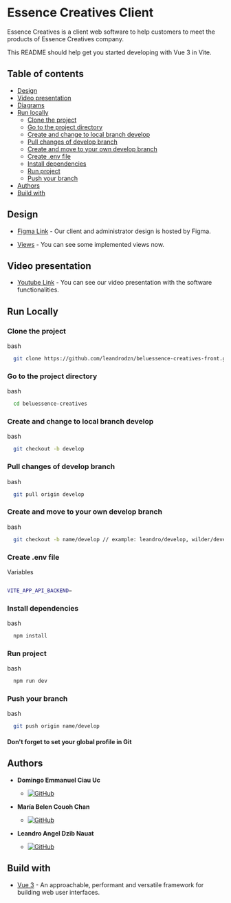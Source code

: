 # Essence Creatives Client

Essence Creatives is a client web software to help customers to meet the products of Essence Creatives company.

This README should help get you started developing with Vue 3 in Vite.

## Table of contents

- [Design](#design)
- [Video presentation](#video-presentation)
- [Diagrams](/public/diagrams)
- [Run locally](#run-locally)
  - [Clone the project](#clone-the-project)
  - [Go to the project directory](#go-to-the-project-directory)
  - [Create and change to local branch develop](#create-and-change-to-local-branch-develop)
  - [Pull changes of develop branch](#pull-changes-of-develop-branch)
  - [Create and move to your own develop branch](#create-and-move-to-your-own-develop-branch)
  - [Create .env file](#create-env-file)
  - [Install dependencies](#install-dependencies)
  - [Run project](#run-project)
  - [Push your branch](#push-your-branch)
- [Authors](#authors)
- [Build with](#build-with)

## Design

- [Figma Link](https://www.figma.com/design/E0inMPFDdEI434mRk4zFts/BeluEssence-Creatives?node-id=0%3A1&t=4rxSgdFjdew2kWqq-1) - Our client and administrator design is hosted by Figma.

- [Views](/public/views) - You can see some implemented views now.

## Video presentation

- [Youtube Link](https://youtu.be/izGfHxs2PgQ) - You can see our video presentation with the software functionalities.

## Run Locally

### Clone the project

bash

```sh
  git clone https://github.com/leandrodzn/beluessence-creatives-front.git
```

### Go to the project directory

bash

```sh
  cd beluessence-creatives
```

### Create and change to local branch develop

bash

```sh
  git checkout -b develop
```

### Pull changes of develop branch

bash

```sh
  git pull origin develop
```

### Create and move to your own develop branch

bash

```sh
  git checkout -b name/develop // example: leandro/develop, wilder/develop
```

### Create .env file

Variables

```bash

VITE_APP_API_BACKEND=

```

### Install dependencies

bash

```sh
  npm install
```

### Run project

bash

```sh
  npm run dev
```

### Push your branch

bash

```sh
  git push origin name/develop
```

#### Don't forget to set your global profile in Git

## Authors

- **Domingo Emmanuel Ciau Uc**

  - [![GitHub](https://img.shields.io/badge/GitHub-EmanuelCiau-red?style=flat&logo=github)](https://github.com/EmanuelCiau)

- **María Belen Couoh Chan**

  - [![GitHub](https://img.shields.io/badge/GitHub-Belen2708-pink?style=flat&logo=github)](https://github.com/Belen2708)

- **Leandro Angel Dzib Nauat**
  - [![GitHub](https://img.shields.io/badge/GitHub-leandrodzn-green?style=flat&logo=github)](https://github.com/leandrodzn)

## Build with

- [Vue 3](https://vuejs.org/) - An approachable, performant and versatile framework for building web user interfaces.
